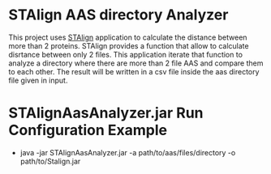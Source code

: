 # STAlign AAS directory Analyzer

This project uses [STAlign](https://pages.github.com/) application to calculate the distance between more than 2 proteins. STAlign provides a function that allow to calculate disrtance between only 2 files.
This application iterate that function to analyze a directory where there are more than 2 file AAS and compare them to each other. The result will be written in a csv file inside the aas directory file given in input.

# STAlignAasAnalyzer.jar Run Configuration Example

* java -jar STAlignAasAnalyzer.jar -a path/to/aas/files/directory -o path/to/Stalign.jar

